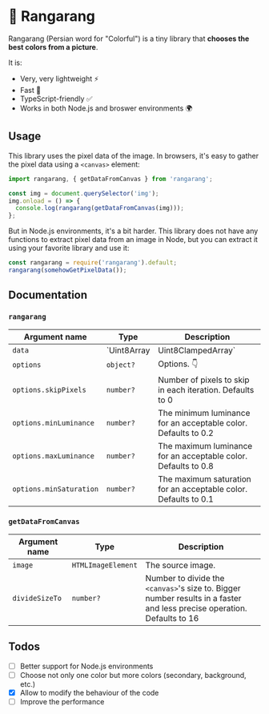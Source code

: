 # 🌈 Rangarang
Rangarang (Persian word for "Colorful") is a tiny library that **chooses the best colors from a picture**.

It is:
- Very, very lightweight ⚡️
- Fast 🤔
- TypeScript-friendly ✅
- Works in both Node.js and broswer environments 🌍

## Usage
This library uses the pixel data of the image. In browsers, it's easy to gather the pixel data using a `<canvas>` element:
```js
import rangarang, { getDataFromCanvas } from 'rangarang';

const img = document.querySelector('img');
img.onload = () => {
  console.log(rangarang(getDataFromCanvas(img)));
};
```
But in Node.js environments, it's a bit harder. This library does not have any functions to extract pixel data from an image in Node, but you can extract it using your favorite library and use it:
```js
const rangarang = require('rangarang').default;
rangarang(somehowGetPixelData());
```

## Documentation
### `rangarang`
| Argument name | Type | Description
| - | - | -
| `data` | `Uint8Array | Uint8ClampedArray` | Image's pixel data.
| `options` | `object?` | Options. 👇
| `options.skipPixels` | `number?` | Number of pixels to skip in each iteration. Defaults to 0
| `options.minLuminance` | `number?` | The minimum luminance for an acceptable color. Defaults to 0.2
| `options.maxLuminance` | `number?` | The maximum luminance for an acceptable color. Defaults to 0.8
| `options.minSaturation` | `number?` | The maximum saturation for an acceptable color. Defaults to 0.1
### `getDataFromCanvas`
| Argument name | Type | Description
| - | - | -
| `image` | `HTMLImageElement` | The source image.
| `divideSizeTo` | `number?` | Number to divide the `<canvas>`'s size to. Bigger number results in a faster and less precise operation. Defaults to 16

## Todos
- [ ] Better support for Node.js environments
- [ ] Choose not only one color but more colors (secondary, background, etc.)
- [x] Allow to modify the behaviour of the code
- [ ] Improve the performance
